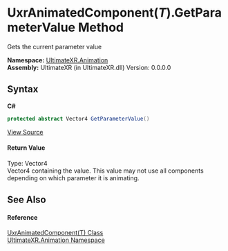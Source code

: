 # UxrAnimatedComponent(*T*).GetParameterValue Method 
 

Gets the current parameter value

**Namespace:**&nbsp;<a href="N_UltimateXR_Animation">UltimateXR.Animation</a><br />**Assembly:**&nbsp;UltimateXR (in UltimateXR.dll) Version: 0.0.0.0

## Syntax

**C#**<br />
``` C#
protected abstract Vector4 GetParameterValue()
```

<a href="UltimateXR/Scripts/Animation/UxrAnimatedComponent.cs" rel="noopener noreferrer" title="View the source code">View Source</a><br />

#### Return Value
Type: Vector4<br />Vector4 containing the value. This value may not use all components depending on which parameter it is animating.

## See Also


#### Reference
<a href="T_UltimateXR_Animation_UxrAnimatedComponent_1">UxrAnimatedComponent(T) Class</a><br /><a href="N_UltimateXR_Animation">UltimateXR.Animation Namespace</a><br />